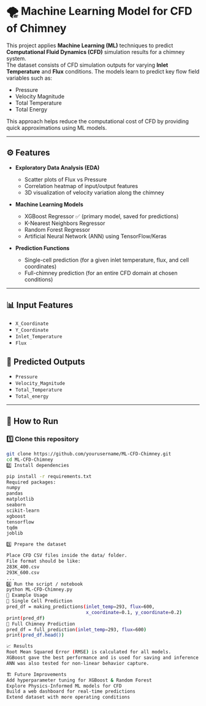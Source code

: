 # 🌪️ Machine Learning Model for CFD of Chimney

This project applies **Machine Learning (ML)** techniques to predict **Computational Fluid Dynamics (CFD)** simulation results for a chimney system.  
The dataset consists of CFD simulation outputs for varying **Inlet Temperature** and **Flux** conditions. The models learn to predict key flow field variables such as:

- Pressure  
- Velocity Magnitude  
- Total Temperature  
- Total Energy  

This approach helps reduce the computational cost of CFD by providing quick approximations using ML models.

---

## ⚙️ Features

- **Exploratory Data Analysis (EDA)**  
  - Scatter plots of Flux vs Pressure  
  - Correlation heatmap of input/output features  
  - 3D visualization of velocity variation along the chimney  

- **Machine Learning Models**  
  - XGBoost Regressor ✅ (primary model, saved for predictions)  
  - K-Nearest Neighbors Regressor  
  - Random Forest Regressor  
  - Artificial Neural Network (ANN) using TensorFlow/Keras  

- **Prediction Functions**  
  - Single-cell prediction (for a given inlet temperature, flux, and cell coordinates)  
  - Full-chimney prediction (for an entire CFD domain at chosen conditions)  

---

## 📊 Input Features

- `X_Coordinate`  
- `Y_Coordinate`  
- `Inlet_Temperature`  
- `Flux`

## 🎯 Predicted Outputs

- `Pressure`  
- `Velocity_Magnitude`  
- `Total_Temperature`  
- `Total_energy`

---

## 🚀 How to Run

### 1️⃣ Clone this repository
```bash
git clone https://github.com/yourusername/ML-CFD-Chimney.git
cd ML-CFD-Chimney
2️⃣ Install dependencies

pip install -r requirements.txt
Required packages:
numpy
pandas
matplotlib
seaborn
scikit-learn
xgboost
tensorflow
tqdm
joblib

3️⃣ Prepare the dataset

Place CFD CSV files inside the data/ folder.
File format should be like:
283K_400.csv
293K_600.csv
...
4️⃣ Run the script / notebook
python ML-CFD-Chimney.py
📌 Example Usage
🔹 Single Cell Prediction
pred_df = making_predictions(inlet_temp=293, flux=600, 
                             x_coordinate=0.1, y_coordinate=0.2)
print(pred_df)
🔹 Full Chimney Prediction
pred_df = full_prediction(inlet_temp=293, flux=600)
print(pred_df.head())

📈 Results
Root Mean Squared Error (RMSE) is calculated for all models.
XGBoost gave the best performance and is used for saving and inference.
ANN was also tested for non-linear behavior capture.

🏗️ Future Improvements
Add hyperparameter tuning for XGBoost & Random Forest
Explore Physics-Informed ML models for CFD
Build a web dashboard for real-time predictions
Extend dataset with more operating conditions

